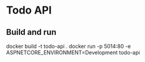 # Todo API

## Build and run

docker build -t todo-api .
docker run -p 5014:80 -e ASPNETCORE_ENVIRONMENT=Development todo-api